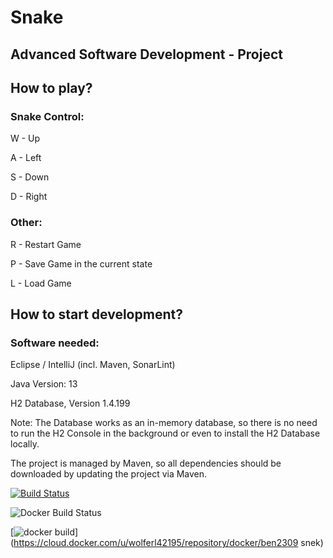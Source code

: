# Snake

## Advanced Software Development - Project

## How to play?

### Snake Control:
W - Up

A - Left

S - Down

D - Right

### Other:
R - Restart Game

P - Save Game in the current state

L - Load Game

## How to start development?

### Software needed:
Eclipse / IntelliJ (incl. Maven, SonarLint)

Java Version: 13

H2 Database, Version 1.4.199

Note: The Database works as an in-memory database, so there is no need to run the H2 Console in the background or even to install the H2 Database locally.

The project is managed by Maven, so all dependencies should be downloaded by updating the project via Maven.

[![Build Status](https://travisci.com/Benabdallah2309/snek.svg)](https://travis-ci.com/Benabdallah2309/snek)

![Docker Build Status](https://img.shields.io/docker/build/ben2309/snek)


[![docker
build](https://img.shields.io/docker/cloud/build/ben2309/snek)](https://cloud.docker.com/u/wolferl42195/repository/docker/ben2309 snek)
